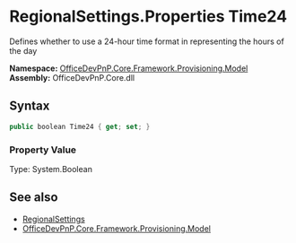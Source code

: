 # RegionalSettings.Properties Time24
Defines whether to use a 24-hour time format in representing the hours of the day  

**Namespace:** [OfficeDevPnP.Core.Framework.Provisioning.Model](OfficeDevPnP.Core.Framework.Provisioning.Model.md)  
**Assembly:** OfficeDevPnP.Core.dll  
## Syntax
```C#
public boolean Time24 { get; set; }
```

### Property Value
Type: System.Boolean  

## See also
- [RegionalSettings](OfficeDevPnP.Core.Framework.Provisioning.Model.RegionalSettings.md) 
- [OfficeDevPnP.Core.Framework.Provisioning.Model](OfficeDevPnP.Core.Framework.Provisioning.Model.md)
